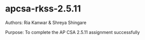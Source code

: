 # apcsa-rkss-2.5.11

Authors: Ria Kanwar & Shreya Shingare

Purpose: To complete the AP CSA 2.5.11 assignment successfully
